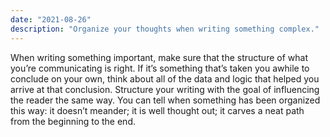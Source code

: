 ```yaml
---
date: "2021-08-26"
description: "Organize your thoughts when writing something complex."
---
```


When writing something important, make sure that the structure of what you’re communicating is right. If it’s something that’s taken you awhile to conclude on your own, think about all of the data and logic that helped you arrive at that conclusion. Structure your writing with the goal of influencing the reader the same way. You can tell when something has been organized this way: it doesn’t meander; it is well thought out; it carves a neat path from the beginning to the end.
